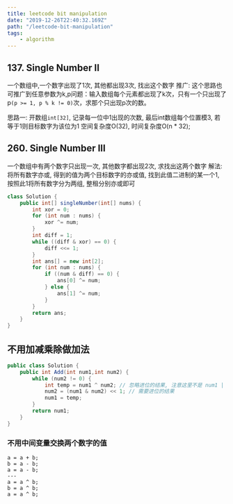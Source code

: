 ```yaml
---
title: leetcode bit manipulation
date: "2019-12-26T22:40:32.169Z"
path: "/leetcode-bit-manipulation"
tags:
    - algorithm
---
```



## 137. Single Number II
一个数组中,一个数字出现了1次, 其他都出现3次, 找出这个数字
推广: 这个思路也可推广到任意参数为k,p问题：输入数组每个元素都出现了k次，只有一个只出现了p`(p >= 1, p % k != 0)`次，求那个只出现p次的数。

思路一: 开数组`int[32]`, 记录每一位中1出现的次数, 最后int数组每个位置模3, 若等于1则目标数字为该位为1
空间复杂度O(32), 时间复杂度O(n * 32);



## 260. Single Number III
一个数组中有两个数字只出现一次, 其他数字都出现2次, 求找出这两个数字
解法: 将所有数字亦或, 得到的值为两个目标数字的亦或值, 找到此值二进制的某一个1, 按照此1将所有数字分为两组, 整租分别亦或即可
```java
class Solution {
    public int[] singleNumber(int[] nums) {
        int xor = 0;
        for (int num : nums) {
            xor ^= num;
        }
        int diff = 1;
        while ((diff & xor) == 0) {
            diff <<= 1;
        }
        int ans[] = new int[2];
        for (int num : nums) {
            if ((num & diff) == 0) {
                ans[0] ^= num;
            } else {
                ans[1] ^= num;
            }
        }
        return ans;
    }
}
```

## 不用加减乘除做加法
```java
public class Solution {
    public int Add(int num1,int num2) {
        while (num2 != 0) {
            int temp = num1 ^ num2; // 忽略进位的结果, 注意这里不是 num1 | num2 
            num2 = (num1 & num2) << 1; // 需要进位的结果
            num1 = temp;
        }
        return num1;
    }
}
```

### 不用中间变量交换两个数字的值
```
a = a + b;
b = a - b;
a = a - b;
---
a = a ^ b;
b = a ^ b;
a = a ^ b;
```